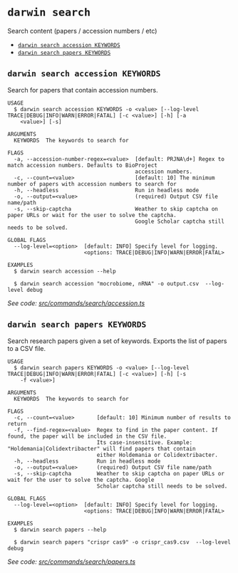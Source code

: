 `darwin search`
===============

Search content (papers / accession numbers / etc)

* [`darwin search accession KEYWORDS`](#darwin-search-accession-keywords)
* [`darwin search papers KEYWORDS`](#darwin-search-papers-keywords)

## `darwin search accession KEYWORDS`

Search for papers that contain accession numbers.

```
USAGE
  $ darwin search accession KEYWORDS -o <value> [--log-level TRACE|DEBUG|INFO|WARN|ERROR|FATAL] [-c <value>] [-h] [-a
    <value>] [-s]

ARGUMENTS
  KEYWORDS  The keywords to search for

FLAGS
  -a, --accession-number-regex=<value>  [default: PRJNA\d+] Regex to match accession numbers. Defaults to BioProject
                                        accession numbers.
  -c, --count=<value>                   [default: 10] The minimum number of papers with accession numbers to search for
  -h, --headless                        Run in headless mode
  -o, --output=<value>                  (required) Output CSV file name/path
  -s, --skip-captcha                    Weather to skip captcha on paper URLs or wait for the user to solve the captcha.
                                        Google Scholar captcha still needs to be solved.

GLOBAL FLAGS
  --log-level=<option>  [default: INFO] Specify level for logging.
                        <options: TRACE|DEBUG|INFO|WARN|ERROR|FATAL>

EXAMPLES
  $ darwin search accession --help

  $ darwin search accession "mocrobiome, nRNA" -o output.csv  --log-level debug
```

_See code: [src/commands/search/accession.ts](https://github.com/rpidanny/darwin/blob/v1.16.0/src/commands/search/accession.ts)_

## `darwin search papers KEYWORDS`

Search research papers given a set of keywords. Exports the list of papers to a CSV file.

```
USAGE
  $ darwin search papers KEYWORDS -o <value> [--log-level TRACE|DEBUG|INFO|WARN|ERROR|FATAL] [-c <value>] [-h] [-s
    -f <value>]

ARGUMENTS
  KEYWORDS  The keywords to search for

FLAGS
  -c, --count=<value>       [default: 10] Minimum number of results to return
  -f, --find-regex=<value>  Regex to find in the paper content. If found, the paper will be included in the CSV file.
                            Its case-insensitive. Example: "Holdemania|Colidextribacter" will find papers that contain
                            either Holdemania or Colidextribacter.
  -h, --headless            Run in headless mode
  -o, --output=<value>      (required) Output CSV file name/path
  -s, --skip-captcha        Weather to skip captcha on paper URLs or wait for the user to solve the captcha. Google
                            Scholar captcha still needs to be solved.

GLOBAL FLAGS
  --log-level=<option>  [default: INFO] Specify level for logging.
                        <options: TRACE|DEBUG|INFO|WARN|ERROR|FATAL>

EXAMPLES
  $ darwin search papers --help

  $ darwin search papers "crispr cas9" -o crispr_cas9.csv  --log-level debug
```

_See code: [src/commands/search/papers.ts](https://github.com/rpidanny/darwin/blob/v1.16.0/src/commands/search/papers.ts)_
